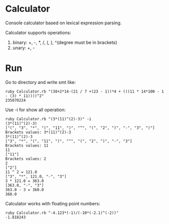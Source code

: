 # Calculator
Console calculator based on lexical expression parsing.

Calculator supports operations:
1. binary: +, -, *, /, (, ), ^(degree must be in brackets)
2. unary: +, -

# Run
Go to directory and write smt like:
```
ruby Calculator.rb "(38+2*14-(21 / 7 +(23 - 1))*4 + (((11 * 14*100 - 1 - (3) * 11))))^2"
235070224
```
Use -i for show all operation:
```
ruby Calculator.rb "(3*(11)^(2)-3)" -i
(3*(11)^(2)-3)
["(", "3", "*", "(", "11", ")", "^", "(", "2", ")", "-", "3", ")"]
Brackets values: 3*(11)^(2)-3
3*(11)^(2)-3
["3", "*", "(", "11", ")", "^", "(", "2", ")", "-", "3"]
Brackets values: 11
11
["11"]
Brackets values: 2
2
["2"]
11 ^ 2 = 121.0
["3", "*", 121.0, "-", "3"]
3 * 121.0 = 363.0
[363.0, "-", "3"]
363.0 - 3 = 360.0
360.0
```
Calculator works with floating point numbers:
```
ruby Calculator.rb "-4.123*(-1)/(-10*(-2.1)^(-2))"
-1.818243
```
